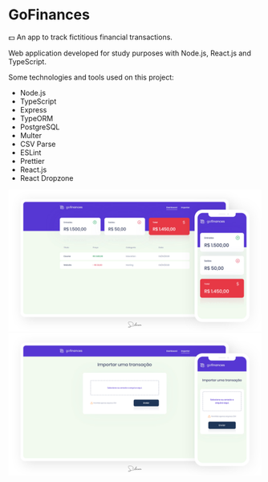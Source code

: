 # GoFinances
:dollar: An app to track fictitious financial transactions.

Web application developed for study purposes with Node.js, React.js and TypeScript.

Some technologies and tools used on this project:

- Node.js
- TypeScript
- Express
- TypeORM
- PostgreSQL
- Multer
- CSV Parse
- ESLint
- Prettier
- React.js
- React Dropzone

![Dashboard demo](dashboard_demo.jpg)
![Import demo](import_demo.jpg)
